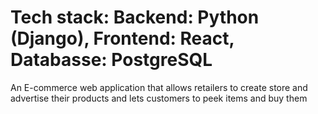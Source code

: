 # Tech stack: Backend: Python (Django), Frontend: React, Databasse: PostgreSQL
An E-commerce web application that allows retailers to create store and advertise their products and lets customers to peek items and buy them
